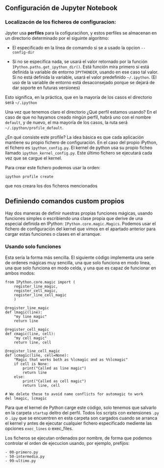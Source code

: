
## Configuración de Jupyter Notebook

### Localizacón de los ficheros de configuracion:

Jpyter usa **perfiles** para la cofiguraciñon, y estos perfiles
se almacenan en un directorio determinado por el siguinte
algoritmo:

 - El especificado en la línea de comamdo si se a usado la opcion `--config-dir`

 - Si no se especifica nada, se usará el valor retornado por 
   la función `IPython.paths.get_ipython_dir()`. Está función mira
   primero si está definida la variable de entorno `IPYTHONDIR`, usando
   en ese caso tal valor. Si no está definida la variable, usará el 
   valor predefinido `~/.ipython`. (El uso de la variable de entorno
   está desaconsejado porque se dejará de dar soporte en futuras 
   versiones)

Esto significa, en la práctica, que en la mayoría de los casos el
directorio  será `~/.ipython`

Una vez que tenemos claro el directorio ¿Qué perfíl estamos usando? En el caso
de que no hayamos creado ningún perfíl, habrá uno con el nombre `default`, y de
nuevo, el ma mayoría de los casos, la ruta será `~/.ipython/profile_default`.

¿En qué consiste este profile? La idea básica es que cada aplicación mantiene
su propio fichero de configuración. En el caso del propio iPython, el fichero
es `ipython_config.py`. El kernel de python usa su propio ficheo llamado
`ipython_kernel_config.py`. Este último fichero se ejecutará
cada vez que se cargue el kernel.

Para crear este fichero podemos usar la orden:

    ipython profile create

que nos creara los dos ficheros mencionados

## Definiendo comandos custom propios

Hay dos maneras de definir nuestras propias funciones mágicas, usando
funciones simples o escribiendo una clase propia que derive de una
especial definida en IPython: `IPython.core.magic.Magics`. Podemos
usar el fichero de configuración del kernel que vimos
en el apartado anterior para cargar estas funciones o clases
en el arranque.

### Usando solo funciones

Esta sería la forma más sencilla. El siguiente código implementa una serie
de ordenes mágicas muy sencilla, una que solo funciona en modo línea, una que
solo funciona en modo celda, y una que es capaz de funcionar en ambos 
modos:

    from IPython.core.magic import (
        register_line_magic,
        register_cell_magic,
        register_line_cell_magic
        )

    @register_line_magic
    def lmagic(line):
        "my line magic"
        return line

    @register_cell_magic
    def cmagic(line, cell):
        "my cell magic"
        return line, cell

    @register_line_cell_magic
    def lcmagic(line, cell=None):
        "Magic that works both as %lcmagic and as %%lcmagic"
        if cell is None:
            print("Called as line magic")
            return line
        else:
            print("Called as cell magic")
            return line, cell

    # We delete these to avoid name conflicts for automagic to work
    del lmagic, lcmagic

Para que el kernel de Python carge este código, solo tenemos que salvarlo en la
carpeta `startup` deltro del perfil. Todos los scripts con extensiones `.py`
o `.ipy` que se encuentren en
esta carpeta son cargados cuando se arranca el kernel y antes de ejecutar
cualquier fichero especificado mediente las opciones `exec_lines` o exec_files.

Los ficheros se ejecutan ordenados por nombre, de forma que podemos controlar
el orden de ejecucion usando, por ejemplo, prefijos:

    - 00-primero.py
    - 50-intermedio.py
    - 99-ultimo.py

